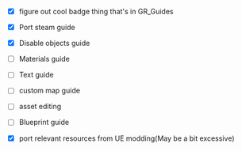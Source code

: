 - [x] figure out cool badge thing that's in GR_Guides

- [x] Port steam guide

- [x] Disable objects guide

- [ ] Materials guide

- [ ] Text guide

- [ ] custom map guide

- [ ] asset editing

- [ ] Blueprint guide

- [x] port relevant resources from UE modding(May be a bit excessive)
